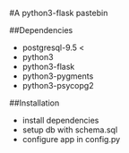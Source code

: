 #A python3-flask pastebin

##Dependencies

* postgresql-9.5 <
* python3
* python3-flask
* python3-pygments
* python3-psycopg2

##Installation

* install dependencies
* setup db with schema.sql
* configure app in config.py
